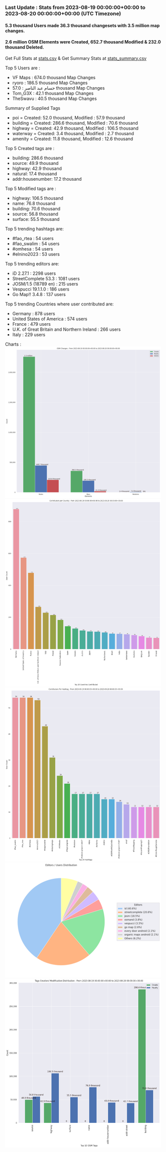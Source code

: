 ### Last Update : Stats from 2023-08-19 00:00:00+00:00 to 2023-08-20 00:00:00+00:00 (UTC Timezone)

#### 5.3 thousand Users made 36.3 thousand changesets with 3.5 million map changes.
#### 2.6 million OSM Elements were Created, 652.7 thousand Modified & 232.0 thousand Deleted.
Get Full Stats at [stats.csv](/stats/Global/Daily/stats.csv)
 & Get Summary Stats at [stats_summary.csv](/stats/Global/Daily/stats_summary.csv)

Top 5 Users are : 
- VF Maps : 674.0 thousand Map Changes
- ryoro : 186.5 thousand Map Changes
- حسام عبد الناصر : 57.0 thousand Map Changes
- Tom_G3X : 42.1 thousand Map Changes
- TheSwavu : 40.5 thousand Map Changes

Summary of Supplied Tags
- poi = Created: 52.0 thousand, Modified : 57.9 thousand
- building = Created: 286.6 thousand, Modified : 70.6 thousand
- highway = Created: 42.9 thousand, Modified : 106.5 thousand
- waterway = Created: 3.4 thousand, Modified : 2.7 thousand
- amenity = Created: 11.8 thousand, Modified : 12.6 thousand


Top 5 Created tags are :
- building: 286.6 thousand
- source: 49.9 thousand
- highway: 42.9 thousand
- natural: 17.4 thousand
- addr:housenumber: 17.2 thousand


Top 5 Modified tags are :
- highway: 106.5 thousand
- name: 76.8 thousand
- building: 70.6 thousand
- source: 56.8 thousand
- surface: 55.5 thousand


Top 5 trending hashtags are:
- #fao_rtea : 54 users
- #fao_swalim : 54 users
- #omhesa : 54 users
- #elnino2023 : 53 users


Top 5 trending editors are:
- iD 2.27.1 : 2298 users
- StreetComplete 53.3 : 1081 users
- JOSM/1.5 (18789 en) : 215 users
- Vespucci 19.1.1.0 : 186 users
- Go Map!! 3.4.8 : 137 users


Top 5 trending Countries where user contributed are:
- Germany : 878 users
- United States of America : 574 users
- France : 479 users
- U.K. of Great Britain and Northern Ireland : 266 users
- Italy : 229 users


 Charts : 
![Alt text](./stats_osm_changes.png) 
![Alt text](./stats_users_per_country.png) 
![Alt text](./stats_users_per_hashtag.png) 
![Alt text](./stats_editors_pie_chart.png) 
![Alt text](./stats_tags.png) 
